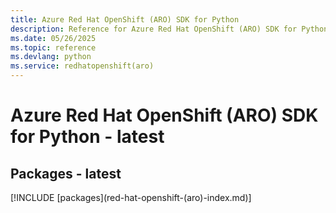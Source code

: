 ```yaml
---
title: Azure Red Hat OpenShift (ARO) SDK for Python
description: Reference for Azure Red Hat OpenShift (ARO) SDK for Python
ms.date: 05/26/2025
ms.topic: reference
ms.devlang: python
ms.service: redhatopenshift(aro)
---
```

# Azure Red Hat OpenShift (ARO) SDK for Python - latest
## Packages - latest
[!INCLUDE [packages](red-hat-openshift-(aro\)-index.md)]